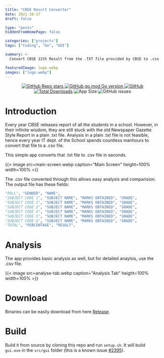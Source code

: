 ```yaml
---
title: "CBSE Result Converter"
date: 2021-10-27
draft: false

type: "posts"
hiddenFromHomePage: false

categories: ["projects"]
tags: ["Coding", "Go", "GUI"]

summary: >-
  Convert CBSE 12th Result from the .TXT file provided by CBSE to .csv to help in analysis.

featuredImage: logo.webp
images: ["logo.webp"]
---
```


<p align="center">
    <a href="https://github.com/luciferchase/CBSE-Result-Converter" title="GitHub Repo" rel="nofollow"><img alt="GitHub Repo stars" src="https://img.shields.io/github/stars/luciferchase/CBSE-Result-Converter">
    <img src="https://img.shields.io/github/go-mod/go-version/luciferchase/cbse-result-converter" alt="GitHub go.mod Go version"/>
    <img src="https://img.shields.io/github/license/luciferchase/cbse-result-converter" alt="GitHub"/>
    <a href="https://github.com/luciferchase/CBSE-Result-Converter/releases" title="Total Downloads" rel="nofollow"><img src="https://img.shields.io/github/downloads/luciferchase/cbse-result-converter/v0.4.0/total" alt="Total Downloads"/></a>
    <img src="https://img.shields.io/badge/app%20size-10%20MB-brightgreen" alt="App Size"/>
    <img src="https://img.shields.io/github/issues/luciferchase/cbse-result-converter" alt="GitHub issues"/>
</p>

# Introduction

Every year CBSE releases report of all the students in a school. However, in their infinite wisdom, they are still stuck with the old Newspaper Gazette Style Report in a plain .txt file. Analysis in a plain .txt file is not feasible, hence every year IT dept. of the School spends countless manhours to convert that file to a .csv file.

This simple app converts that .txt file to .csv file in seconds.

{{< image src=main-screen.webp caption="Main Screen" height=100% width=100% >}}

The .csv file converted through this allows easy analysis and comparision. The output file has these fields:

```python
"ROLL", "GENDER", "NAME",
"SUBJECT CODE 1", "SUBJECT NAME", "MARKS OBTAINED", "GRADE",
"SUBJECT CODE 2", "SUBJECT NAME", "MARKS OBTAINED", "GRADE",
"SUBJECT CODE 3", "SUBJECT NAME", "MARKS OBTAINED", "GRADE",
"SUBJECT CODE 4", "SUBJECT NAME", "MARKS OBTAINED", "GRADE",
"SUBJECT CODE 5", "SUBJECT NAME", "MARKS OBTAINED", "GRADE",
"SUBJECT CODE 6", "SUBJECT NAME", "MARKS OBTAINED", "GRADE",
"TOTAL", "PERCENTAGE", "RESULT",
```

# Analysis

The app provides basic analysis as well, but for detailed anaylsis, use the .csv file.

{{< image src=analyse-tab.webp caption="Analysis Tab" height=100% width=100% >}}

# Download

Binaries can be easily download from here [Release](https://github.com/luciferchase/CBSE-Result-Converter/releases).

# Build

Build it from source by cloning this repo and run `setup.sh`. It will build `gui.exe` in the `src/gui` folder (this is a known issue [#2395](https://github.com/fyne-io/fyne/issues/2395)).
